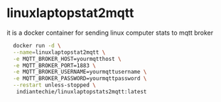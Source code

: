 # linuxlaptopstat2mqtt
it is a docker container for sending linux computer stats to mqtt broker
```bash
  docker run -d \
  --name=linuxlaptopstat2mqtt \
  -e MQTT_BROKER_HOST=yourmqtthost \
  -e MQTT_BROKER_PORT=1883 \
  -e MQTT_BROKER_USERNAME=yourmqttusername \
  -e MQTT_BROKER_PASSWORD=yourmqttpassword \
  --restart unless-stopped \
   indiantechie/linuxlaptopstats2mqtt:latest

```
